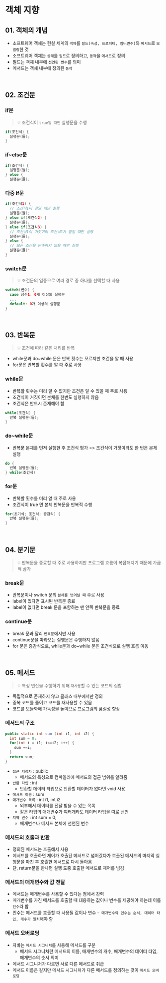 # 객체 지향

## 01. 객체의 개념

- 소프트웨어 객체는 현실 세계의 `객체`를 `필드(속성, 프로퍼티, 멤버변수)`와 `메서드`로 `모델링`한 것
- 소프트웨어 객체는 `상태`를 `필드`로 정의하고, `동작`을 `메서드`로 정의
- 필드는 객체 내부에 `선언된 변수`를 의미
- 메서드는 객체 내부에 정의된 `동작`

<br />

## 02. 조건문

### if문

> 💡 조건식이 `true일 때만` 실행문을 수행

```java
if(조건식) {
  실행문(들);
}
```

### if~else문 

```java
if(조건식) {
  실행문(들);
} else {
  실행문(들);
```

### 다중 if문

```java
if(조건식1) {
  // 조건식1이 참일 때만 실행
  실행문(들);
} else if(조건식2) {
  실행문(들);
} else if(조건식3) {
  // 조건식1이 거짓이며 조건식2가 참일 때만 실행
  실행문(들);
} else {
  // 모든 조건을 만족하지 않을 때만 실행
  실행문(들)'
}
```

### switch문

> 💡 조건문의 일종으로 여러 경로 중 하나를 선택할 때 사용

```java
switch(변수) {
  case 상수1: 0개 이상의 실행문
  ...
  default: 0개 이상의 실행문
}
```

<br />

## 03. 반복문

> 💡 조건에 따라 같은 처리를 반복

- while문과 do~while 문은 반복 횟수는 모르지만 조건을 알 때 사용
- for문은 반복할 횟수를 알 때 주로 사용

### while문

- 반복할 횟수는 미리 알 수 없지만 조건은 알 수 있을 때 주로 사용
- 조건식이 거짓이면 본체를 한번도 실행하지 않음
- 조건식은 반드시 존재해야 함

```java
while(조건식) {
  반복 실행문(들);
}
```

### do~while문

- 반복문 본체를 먼저 실행한 후 조건식 평가 => 조건식이 거짓이라도 한 번은 본체 실행

```java
do {
  반복 실행문(들);
} while(조건식)
```

### for문

- 반복할 횟수를 미리 알 때 주로 사용
- 조건식이 true 면 본체 반복문을 반복적 수행

```java
for(초기식; 조건식; 증감식) {
  반복 실행문(들);
}
```

<br />

## 04. 분기문

> 💡 반복문을 종료할 때 주로 사용하지만 프로그램 흐름이 복잡해지기 때문에 가급적 삼가

### break문

- 반복문이나 switch 문의 `본체를 벗어날 때` 주로 사용
- label이 있다면 표시된 반복문 종료
- label이 없다면 break 문을 포함하는 맨 안쪽 반복문을 종료

### continue문

- break 문과 달리 `반복문`에서만 사용
- continue문을 따라오는 실행문은 수행하지 않음
- for 문은 증감식으로, while문과 do~while 문은 조건식으로 실행 흐름 이동

<br />

## 05. 메서드

> 💡 특정 연산을 수행하기 위해 `재사용`할 수 있는 코드의 집합

- 독립적으로 존재하지 않고 클래스 내부에서만 정의
- 중복 코드를 줄이고 코드를 재사용할 수 있음
- 코드를 모듈화해 가독성을 높이므로 프로그램의 품질성 향상

### 메서드의 구조

```java
public static int sum (int i1, int i2) {
  int sum = 0;
  for(int i = i1; i<=i2; i++) {
    sum +=i;
  }
  return sum;
}
```

- `접근 지정자` : public
  - 메서드의 특성으로 컴파일러에 메서드의 접근 범위를 알려줌
- `반환 타입` : int
  - 반환할 데이터 타입으로 반환할 데이터가 없다면 void 사용
- `메서드 이름` : sum
- `매개변수 목록` : int i1, int i2
  - 외부에서 데이터를 전달 받을 수 있는 목록
  - 같은 타입의 매개변수가 여러개라도 데이터 타입을 따로 선언
- `지역 변수` : int sum = 0;
  - 매개변수나 메서드 본체에 선언된 변수

### 메서드의 호출과 반환

- 정의된 메서드는 호출해서 사용
- 메서드를 호출하면 제어가 호출된 메서드로 넘어갔다가 호출된 메서드의 마지막 실행문을 마친 후 호출한 메서드로 다시 돌아옴
- 단, return문을 만나면 실행 도중 호출한 메서드로 제어를 넘김

### 메서드의 매개변수와 값 전달

- 메서드는 매개변수를 사용할 수 있다는 점에서 강력
- 매개변수를 가진 메서드를 호출할 때 대응하는 값이나 변수를 제공해야 하는데 이를 `인수`라 함
- 인수는 메서드를 호출할 때 사용될 값이나 변수
-` 매개변수와 인수는 순서, 데이터 타입, 개수가 일치`해야 함

### 메서드 오버로딩

- 자바는 `메서드 시그니처`를 사용해 메서드를 구분
  - 메서드 시그니처란 메서드의 이름, 매개변수의 개수, 매개변수의 데이터 타입, 매개변수의 순서 의미
- 메서드 시그니처가 다르면 서로 다른 메서드로 취급
- 메서드 이름은 같지만 메서드 시그니처가 다른 메서드를 정의하는 것이 `메서드 오버로딩`